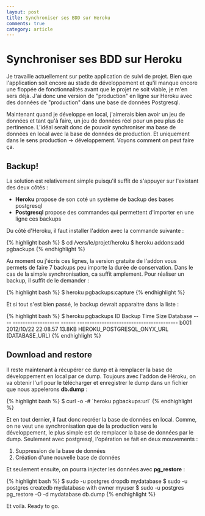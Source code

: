 ```yaml
---
layout: post
title: Synchroniser ses BDD sur Heroku
comments: true
category: article 
---
```


# Synchroniser ses BDD sur Heroku

Je travaille actuellement sur petite application de suivi de projet. Bien que l'application soit encore au stade de développement et qu'il manque encore une floppée de fonctionnalités avant que le projet ne soit viable, je m'en sers déjà. J'ai donc une version de "production" en ligne sur Heroku avec des données de "production" dans une base de données Postgresql. 

Maintenant quand je développe en local, j'aimerais bien avoir un jeu de données et tant qu'à faire, un jeu de données réel pour un peu plus de pertinence. L'idéal serait donc de pouvoir synchroniser ma base de données en local avec la base de données de production. Et uniquement dans le sens production -> développement. Voyons comment on peut faire ça. 


## Backup!

La solution est relativement simple puisqu'il suffit de s'appuyer sur l'existant des deux côtés : 

* **Heroku** propose de son coté  un système de backup des bases postgresql
* **Postgresql** propose des commandes qui permettent d'importer en une ligne ces backups

Du côté d'Heroku, il faut installer l'addon avec la commande suivante : 

<div class="syntax">
{% highlight bash %}
$ cd /vers/le/projet/heroku
$ heroku addons:add pgbackups
{% endhighlight %}
</div>

Au moment ou j'écris ces lignes, la version gratuite de l'addon vous permets de faire 7 backups peu importe la durée de conservation. Dans le cas de la simple synchronisation, ca suffit amplement. Pour réaliser un backup, il suffit de le demander : 

<div class="syntax">
{% highlight bash %}
$ heroku pgbackups:capture
{% endhighlight %}
</div>

Et si tout s'est bien passé, le backup devrait apparaitre dans la liste : 

<div class="syntax">
{% highlight bash %}
$ heroku pgbackups
ID    Backup Time          Size    Database
----  -------------------  ------  -----------------------------------------
b001  2012/10/22 22:08.57  13.8KB  HEROKU_POSTGRESQL_ONYX_URL (DATABASE_URL)
{% endhighlight %}
</div>


## Download and restore

Il reste maintenant à récupérer ce dump et à remplacer la base de développement en local par ce dump. Toujours avec l'addon de Héroku, on va obtenir l'url pour le télécharger et enregistrer le dump dans un fichier que nous appelerons **db.dump** :

<div class="syntax">
{% highlight bash %}
$ curl -o -# `heroku pgbackups:url`
{% endhighlight %}
</div>

Et en tout dernier, il faut donc recréer la base de données en local. Comme, on ne veut une synchronisation que de la production vers le développement, le plus simple est de remplacer la base de données par le dump. Seulement avec postgresql, l'opération se fait en deux mouvements : 

1. Suppression de la base de données 
2. Création d'une nouvelle base de données

Et seulement ensuite, on pourra injecter les données avec **pg_restore** :

<div class="syntax">
{% highlight bash %}
$ sudo -u postgres dropdb mydatabase
$ sudo -u postgres createdb mydatabase with owner myuser
$ sudo -u postgres pg_restore -O -d mydatabase db.dump
{% endhighlight %}
</div>

Et voilà. Ready to go.